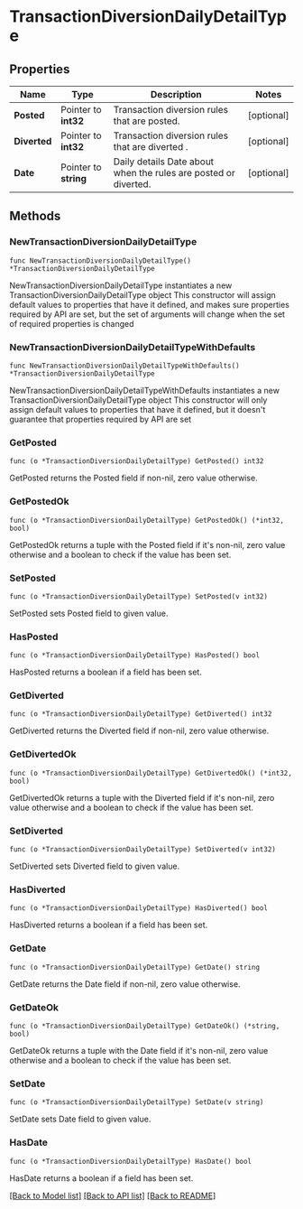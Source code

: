 # TransactionDiversionDailyDetailType

## Properties

Name | Type | Description | Notes
------------ | ------------- | ------------- | -------------
**Posted** | Pointer to **int32** | Transaction diversion rules that are posted. | [optional] 
**Diverted** | Pointer to **int32** | Transaction diversion rules that are diverted . | [optional] 
**Date** | Pointer to **string** | Daily details Date about when the rules are posted or diverted. | [optional] 

## Methods

### NewTransactionDiversionDailyDetailType

`func NewTransactionDiversionDailyDetailType() *TransactionDiversionDailyDetailType`

NewTransactionDiversionDailyDetailType instantiates a new TransactionDiversionDailyDetailType object
This constructor will assign default values to properties that have it defined,
and makes sure properties required by API are set, but the set of arguments
will change when the set of required properties is changed

### NewTransactionDiversionDailyDetailTypeWithDefaults

`func NewTransactionDiversionDailyDetailTypeWithDefaults() *TransactionDiversionDailyDetailType`

NewTransactionDiversionDailyDetailTypeWithDefaults instantiates a new TransactionDiversionDailyDetailType object
This constructor will only assign default values to properties that have it defined,
but it doesn't guarantee that properties required by API are set

### GetPosted

`func (o *TransactionDiversionDailyDetailType) GetPosted() int32`

GetPosted returns the Posted field if non-nil, zero value otherwise.

### GetPostedOk

`func (o *TransactionDiversionDailyDetailType) GetPostedOk() (*int32, bool)`

GetPostedOk returns a tuple with the Posted field if it's non-nil, zero value otherwise
and a boolean to check if the value has been set.

### SetPosted

`func (o *TransactionDiversionDailyDetailType) SetPosted(v int32)`

SetPosted sets Posted field to given value.

### HasPosted

`func (o *TransactionDiversionDailyDetailType) HasPosted() bool`

HasPosted returns a boolean if a field has been set.

### GetDiverted

`func (o *TransactionDiversionDailyDetailType) GetDiverted() int32`

GetDiverted returns the Diverted field if non-nil, zero value otherwise.

### GetDivertedOk

`func (o *TransactionDiversionDailyDetailType) GetDivertedOk() (*int32, bool)`

GetDivertedOk returns a tuple with the Diverted field if it's non-nil, zero value otherwise
and a boolean to check if the value has been set.

### SetDiverted

`func (o *TransactionDiversionDailyDetailType) SetDiverted(v int32)`

SetDiverted sets Diverted field to given value.

### HasDiverted

`func (o *TransactionDiversionDailyDetailType) HasDiverted() bool`

HasDiverted returns a boolean if a field has been set.

### GetDate

`func (o *TransactionDiversionDailyDetailType) GetDate() string`

GetDate returns the Date field if non-nil, zero value otherwise.

### GetDateOk

`func (o *TransactionDiversionDailyDetailType) GetDateOk() (*string, bool)`

GetDateOk returns a tuple with the Date field if it's non-nil, zero value otherwise
and a boolean to check if the value has been set.

### SetDate

`func (o *TransactionDiversionDailyDetailType) SetDate(v string)`

SetDate sets Date field to given value.

### HasDate

`func (o *TransactionDiversionDailyDetailType) HasDate() bool`

HasDate returns a boolean if a field has been set.


[[Back to Model list]](../README.md#documentation-for-models) [[Back to API list]](../README.md#documentation-for-api-endpoints) [[Back to README]](../README.md)


